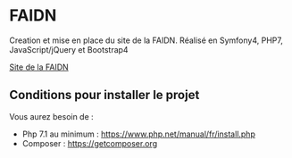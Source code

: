 # FAIDN

Creation et mise en place du site de la FAIDN. Réalisé en Symfony4, PHP7, JavaScript/jQuery et Bootstrap4

[Site de la FAIDN](https://faidn.com)

## Conditions pour installer le projet

Vous aurez besoin de : 
  * Php 7.1 au minimum : https://www.php.net/manual/fr/install.php
  * Composer : https://getcomposer.org 
